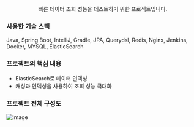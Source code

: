 <p align="center">빠른 데이터 조회 성능을 테스트하기 위한 프로젝트입니다.</p>

### 사용한 기술 스택
Java, Spring Boot, IntelliJ, Gradle, JPA, Querydsl, Redis, Nginx, Jenkins, Docker, MYSQL, ElasticSearch

### 프로젝트의 핵심 내용

* ElasticSearch로 데이터 인덱싱
* 캐싱과 인덱싱을 사용하여 조회 성능 극대화

### 프로젝트 전체 구성도
![image](https://github.com/user-attachments/assets/bc247944-39e9-448f-b92b-592a82ffb702)

